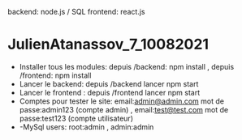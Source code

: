 backend: node.js / SQL
frontend: react.js

# JulienAtanassov_7_10082021
- Installer tous les modules: depuis  /backend: npm install , depuis /frontend: npm install
- Lancer le backend: depuis /backend lancer npm start
- Lancer le frontend : depuis /frontend lancer npm start
- Comptes pour tester le site: email:admin@admin.com mot de passe:admin123 (compte admin) , email:test@test.com mot de passe:test123 (compte utilisateur)
- -MySql users: root:admin , admin:admin
